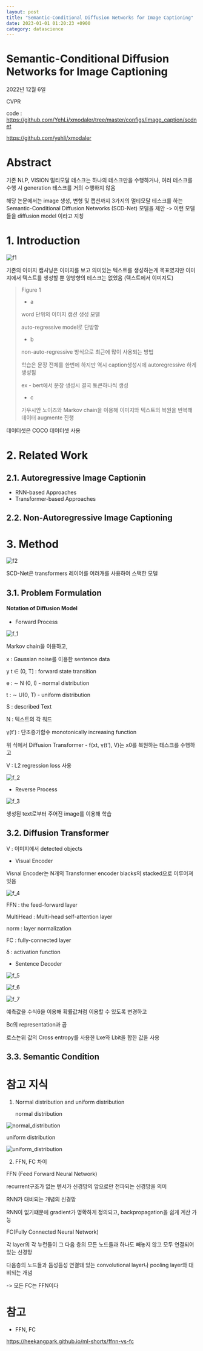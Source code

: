 ```yaml
---
layout: post
title: "Semantic-Conditional Diffusion Networks for Image Captioning"
date: 2023-01-01 01:20:23 +0900
category: datascience
---
```


# Semantic-Conditional Diffusion Networks for Image Captioning

2022년 12월 6일

CVPR

code : https://github.com/YehLi/xmodaler/tree/master/configs/image_caption/scdnet

https://github.com/yehli/xmodaler

# Abstract

기존 NLP, VISION 멀티모달 테스크는 하나의 테스크만을 수행하거나, 여러 테스크를 수행 시  generation 테스크를 거의 수행하지 않음 

해당 논문에서는 image 생성, 변형 및 캡션까지 3가지의 멀티모달 테스크를 하는 Semantic-Conditional Diffusion Networks (SCD-Net) 모델을 제안 -> 이런 모델들을 diffusion model 이라고 지칭 

# 1. Introduction

![f1](C:\Users\whtng\OneDrive\문서\src\whtngus.github.io\img\2023\Semantic-Conditional_Diffusion_Networks_for_Image_Captioning\f1.png)

기존의 이미지 캡셔닝은 이미지를 보고 의미있는 텍스트를 생성하는게 목표였지만 이미지에서 텍스트를 생성할 뿐 양방향의 테스크는 없었음 (텍스트에서 이미지도)

> Figure 1
>
> - a 
>
> word 단위의 이미지 캡션 생성 모델 
>
> auto-regressive model로 단방향
>
> - b 
>
> non-auto-regressive 방식으로 최근에 많이 사용되는 방법 
>
> 학습은 문장 전체를 한번에 하지만 역시 caption생성시에 autoregressive 하게 생성됨
>
> ex - bert에서 문장 생성시 결국 토큰하나씩 생성
>
> - c
>
> 가우시안 노이즈와 Markov chain을 이용해 이미지와 텍스트의 복원을 반복해 데이터 augmente 진행 



데이터셋은 COCO 데이터셋 사용 



# 2. Related Work

## 2.1. Autoregressive Image Captionin

- RNN-based Approaches
- Transformer-based Approaches

## 2.2. Non-Autoregressive Image Captioning



#  3. Method

![f2](C:\Users\whtng\OneDrive\문서\src\whtngus.github.io\img\2023\Semantic-Conditional_Diffusion_Networks_for_Image_Captioning\f2.png)

SCD-Net은 transformers 레이어를 여러개를 사용하여 스택한 모델 

## 3.1. Problem Formulation

#### Notation of Diffusion Model

- Forward Process

![f_1](C:\Users\whtng\OneDrive\문서\src\whtngus.github.io\img\2023\Semantic-Conditional_Diffusion_Networks_for_Image_Captioning\f_1.png)

Markov chain을 이용하고,

x : Gaussian noise를 이용한 sentence data

y t ∈ (0, T] : forward state transition

e : ∼ N (0, I)  - normal distribution

t :  ∼ U(0, T)  - uniform distribution

S : described Text

N : 텍스트의 각 워드 

γ(t') : 단조증가함수 monotonically increasing function

위 식에서  Diffusion Transformer - f(xt, γ(t'), V)는  x0를 복원하는 테스크를 수행하고 

V : L2 regression loss 사용

![f_2](C:\Users\whtng\OneDrive\문서\src\whtngus.github.io\img\2023\Semantic-Conditional_Diffusion_Networks_for_Image_Captioning\f_2.png)

- Reverse Process

![f_3](C:\Users\whtng\OneDrive\문서\src\whtngus.github.io\img\2023\Semantic-Conditional_Diffusion_Networks_for_Image_Captioning\f_3.png)

생성된 text로부터 주어진 image를 이용해 학습 

## 3.2. Diffusion Transformer

V : 이미지에서 detected objects

- Visual Encoder

Visnal Encoder는 N개의 Transformer encoder blacks의 stacked으로 이루어져잇음 

![f_4](C:\Users\whtng\OneDrive\문서\src\whtngus.github.io\img\2023\Semantic-Conditional_Diffusion_Networks_for_Image_Captioning\f_4.png)

FFN : the feed-forward layer

MultiHead : Multi-head self-attention layer

norm : layer normalization

FC : fully-connected layer

δ : activation function

- Sentence Decoder

![f_5](C:\Users\whtng\OneDrive\문서\src\whtngus.github.io\img\2023\Semantic-Conditional_Diffusion_Networks_for_Image_Captioning\f_5.png)

![f_6](C:\Users\whtng\OneDrive\문서\src\whtngus.github.io\img\2023\Semantic-Conditional_Diffusion_Networks_for_Image_Captioning\f_6.png)

![f_7](C:\Users\whtng\OneDrive\문서\src\whtngus.github.io\img\2023\Semantic-Conditional_Diffusion_Networks_for_Image_Captioning\f_7.png)

예측값을 수식6을 이용해 확률값처럼 이용할 수 있도록 변경하고 

 Bc의 representation과 곱 



로스는위 값의 Cross entropy를 사용한 Lxe와 Lbit을 합한 값을 사용 

## 3.3. Semantic Condition











# 참고 지식

1. Normal distribution and uniform distribution

   normal distribution

![normal_distribution](C:\Users\whtng\OneDrive\문서\src\whtngus.github.io\img\2023\Semantic-Conditional_Diffusion_Networks_for_Image_Captioning\normal_distribution.png)

uniform distribution

![uniform_distribution](C:\Users\whtng\OneDrive\문서\src\whtngus.github.io\img\2023\Semantic-Conditional_Diffusion_Networks_for_Image_Captioning\uniform_distribution.png)



2. FFN, FC 차이

FFN (Feed Forward Neural Network)

recurrent구조가 없는 텐서가 신경망의 앞으로만 전파되는 신경망을 의미

RNN가 대비되는 개념의 신경망 

RNN이 없기떄문에 gradient가 명확하게 정의되고, backpropagation을 쉽게 계산 가능 

FC(Fully Connected Neural Network)

각 layer의 각 뉴런들이 그 다음 층의 모든 노드들과 하나도 빼놓지 않고 모두 연결되어 있는 신경망 

다음층의 노드들과 듬성듬성 연결돼 있는 convolutional layer나 pooling layer와 대비되는 개념 

-> 모든 FC는 FFN이다





# 참고

- FFN, FC

https://heekangpark.github.io/ml-shorts/ffnn-vs-fc